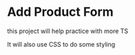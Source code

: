 # Add Product Form 

this project will help practice with more TS

It will also use CSS to do some styling